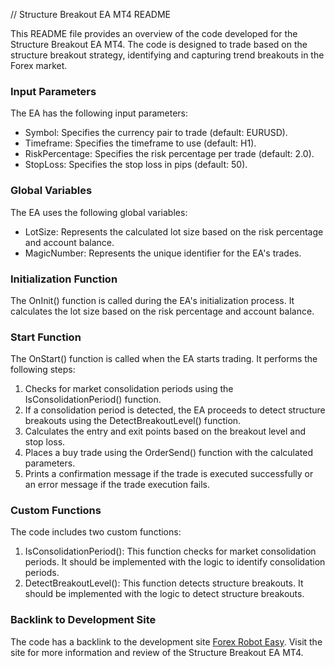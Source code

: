// Structure Breakout EA MT4 README

This README file provides an overview of the code developed for the Structure Breakout EA MT4. The code is designed to trade based on the structure breakout strategy, identifying and capturing trend breakouts in the Forex market.

### Input Parameters

The EA has the following input parameters:

- Symbol: Specifies the currency pair to trade (default: EURUSD).
- Timeframe: Specifies the timeframe to use (default: H1).
- RiskPercentage: Specifies the risk percentage per trade (default: 2.0).
- StopLoss: Specifies the stop loss in pips (default: 50).

### Global Variables

The EA uses the following global variables:

- LotSize: Represents the calculated lot size based on the risk percentage and account balance.
- MagicNumber: Represents the unique identifier for the EA's trades.

### Initialization Function

The OnInit() function is called during the EA's initialization process. It calculates the lot size based on the risk percentage and account balance.

### Start Function

The OnStart() function is called when the EA starts trading. It performs the following steps:

1. Checks for market consolidation periods using the IsConsolidationPeriod() function.
2. If a consolidation period is detected, the EA proceeds to detect structure breakouts using the DetectBreakoutLevel() function.
3. Calculates the entry and exit points based on the breakout level and stop loss.
4. Places a buy trade using the OrderSend() function with the calculated parameters.
5. Prints a confirmation message if the trade is executed successfully or an error message if the trade execution fails.

### Custom Functions

The code includes two custom functions:

1. IsConsolidationPeriod(): This function checks for market consolidation periods. It should be implemented with the logic to identify consolidation periods.
2. DetectBreakoutLevel(): This function detects structure breakouts. It should be implemented with the logic to detect structure breakouts.

### Backlink to Development Site

The code has a backlink to the development site [Forex Robot Easy](https://forexroboteasy.com/forex-robot-review/structure-breakout-ea-mt4-review-expert-forex-software-for-trend-breakouts/). Visit the site for more information and review of the Structure Breakout EA MT4.
